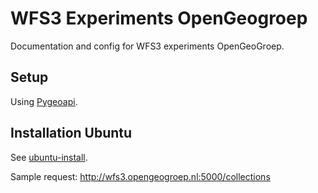 # WFS3 Experiments OpenGeogroep

Documentation and config for WFS3 experiments OpenGeoGroep.

## Setup

Using [Pygeoapi](https://geopython.github.io/pygeoapi/). 

## Installation Ubuntu

See [ubuntu-install](ubuntu-install.md).

Sample request: http://wfs3.opengeogroep.nl:5000/collections

